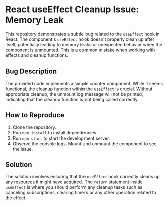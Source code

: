 # React useEffect Cleanup Issue: Memory Leak

This repository demonstrates a subtle bug related to the `useEffect` hook in React. The component's `useEffect` hook doesn't properly clean up after itself, potentially leading to memory leaks or unexpected behavior when the component is unmounted.  This is a common mistake when working with effects and cleanup functions.

## Bug Description

The provided code implements a simple counter component. While it seems functional, the cleanup function within the `useEffect` is crucial.  Without appropriate cleanup, the unmount log message will not be printed, indicating that the cleanup function is not being called correctly.

## How to Reproduce

1. Clone the repository.
2. Run `npm install` to install dependencies.
3. Run `npm start` to start the development server.
4. Observe the console logs.  Mount and unmount the component to see the issue.

## Solution

The solution involves ensuring that the `useEffect` hook correctly cleans up any resources it might have acquired.  The `return` statement inside `useEffect` is where you should perform any cleanup tasks such as canceling subscriptions, clearing timers or any other operation related to the effect.
